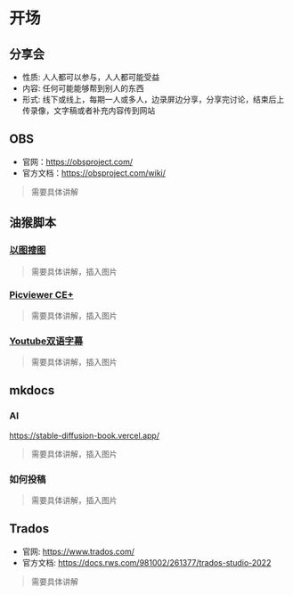 # 开场

## 分享会

- 性质: 人人都可以参与，人人都可能受益
- 内容: 任何可能能够帮到别人的东西
- 形式: 线下或线上，每期一人或多人，边录屏边分享，分享完讨论，结束后上传录像，文字稿或者补充内容传到网站

## OBS

- 官网：<https://obsproject.com/>
- 官方文档：<https://obsproject.com/wiki/>

> 需要具体讲解

## 油猴脚本

### [以图搜图](https://greasyfork.org/scripts/2998)

> 需要具体讲解，插入图片

### [Picviewer CE+](https://greasyfork.org/zh-CN/scripts/24204-picviewer-ce)

> 需要具体讲解，插入图片

### [Youtube双语字幕](https://greasyfork.org/zh-CN/scripts/397363-youtube-double-language-subtitle-youtube-%E5%8F%8C%E8%AF%AD%E5%AD%97%E5%B9%95)

> 需要具体讲解，插入图片

## mkdocs

### AI

<https://stable-diffusion-book.vercel.app/>

> 需要具体讲解，插入图片

### 如何投稿

> 需要具体讲解，插入图片

## Trados

- 官网: <https://www.trados.com/>
- 官方文档: <https://docs.rws.com/981002/261377/trados-studio-2022>

> 需要具体讲解